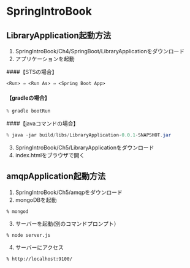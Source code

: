 SpringIntroBook
===============

LibraryApplication起動方法
------
1. SpringIntroBook/Ch4/SpringBoot/LibraryApplicationをダウンロード
2. アプリケーションを起動

####【STSの場合】

```sts
<Run> ⇒ <Run As> ⇒ <Spring Boot App>
```

#### 【gradleの場合】

```gradle
% gradle bootRun
```

####【javaコマンドの場合】
```java
% java -jar build/libs/LibraryApplication-0.0.1-SNAPSHOT.jar
```

3. SpringIntroBook/Ch5/LibraryApplicationをダウンロード
4. index.htmlをブラウザで開く

amqpApplication起動方法
------
1. SpringIntroBook/Ch5/amqpをダウンロード
2. mongoDBを起動
  ```mongoDb
  % mongod
  ```
3. サーバーを起動(別のコマンドプロンプト）
  ```node
  % node server.js
  ```
4. サーバーにアクセス
  ```server
  % http://localhost:9100/
  ```
